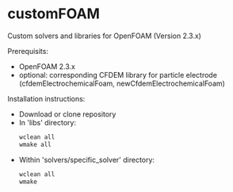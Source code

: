 # customFOAM
Custom solvers and libraries for OpenFOAM (Version 2.3.x)

Prerequisits:
- OpenFOAM 2.3.x
- optional: corresponding CFDEM library for particle electrode (cfdemElectrochemicalFoam, newCfdemElectrochemicalFoam)

Installation instructions:
* Download or clone repository
* In 'libs' directory:
  ```sh
  wclean all
  wmake all
  ```
* Within 'solvers/specific_solver' directory:
  ```sh
  wclean all
  wmake
  ```
